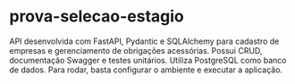 # prova-selecao-estagio
API desenvolvida com FastAPI, Pydantic e SQLAlchemy para cadastro de empresas e gerenciamento de obrigações acessórias. Possui CRUD, documentação Swagger e testes unitários. Utiliza PostgreSQL como banco de dados. Para rodar, basta configurar o ambiente e executar a aplicação.
